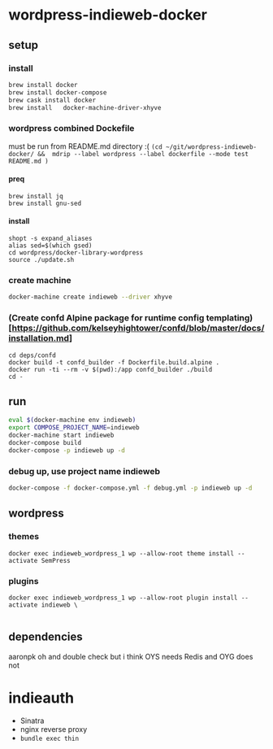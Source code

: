 # wordpress-indieweb-docker
## setup
### install 
<!-- @setup @docker -->
```bash
brew install docker
brew install docker-compose
brew cask install docker
brew install   docker-machine-driver-xhyve

```
### wordpress combined Dockefile
must be run from README.md directory :(
`(cd ~/git/wordpress-indieweb-docker/ &&  mdrip --label wordpress --label dockerfile --mode test README.md )`
#### preq
<!-- @preq @wordpress @dockerfile -->
```
brew install jq
brew install gnu-sed
```
#### install
<!-- @install @wordpress @dockerfile -->
```
shopt -s expand_aliases
alias sed=$(which gsed)
cd wordpress/docker-library-wordpress
source ./update.sh

```
### create machine
<!-- @machine -->
```bash
docker-machine create indieweb --driver xhyve
```

### (Create confd Alpine package for runtime config templating)[https://github.com/kelseyhightower/confd/blob/master/docs/installation.md]
<!-- @build @confd -->
```
cd deps/confd
docker build -t confd_builder -f Dockerfile.build.alpine .
docker run -ti --rm -v $(pwd):/app confd_builder ./build
cd -
```

## run
<!-- @run -->
```bash
eval $(docker-machine env indieweb)
export COMPOSE_PROJECT_NAME=indieweb
docker-machine start indieweb
docker-compose build
docker-compose -p indieweb up -d
```
### debug up, use project name indieweb
<!-- @debug -->
```bash
docker-compose -f docker-compose.yml -f debug.yml -p indieweb up -d
```

## wordpress 
### themes
<!-- @wordpress @theme -->
```
docker exec indieweb_wordpress_1 wp --allow-root theme install --activate SemPress 
```

### plugins
<!-- @wordpress @plugin -->
```
docker exec indieweb_wordpress_1 wp --allow-root plugin install --activate indieweb \
    
```


## dependencies
aaronpk oh and double check but i think OYS needs Redis and OYG does not
# indieauth
* Sinatra
* nginx reverse proxy
* `bundle exec thin`

